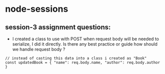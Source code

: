 # node-sessions

## session-3 assignment questions:
- I created a class to use with POST when request body will be needed to serialize, I did it directly. Is there any best practice or guide how should we handle request body ?

```
// instead of casting this data into a class i created as "Book"
const updatedBook = { "name": req.body.name, "author": req.body.author }
```

